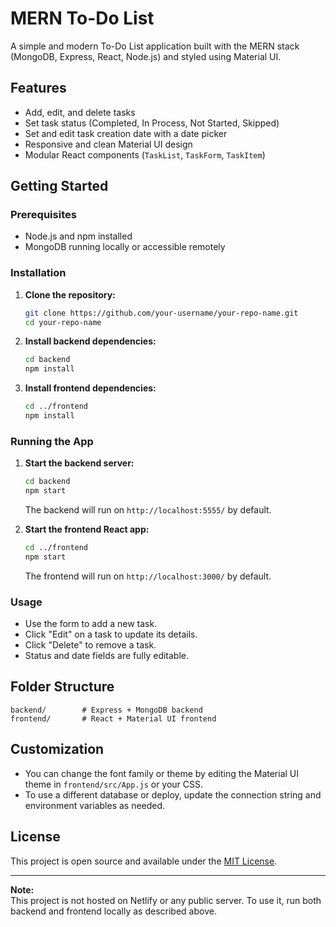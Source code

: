 # MERN To-Do List

A simple and modern To-Do List application built with the MERN stack (MongoDB, Express, React, Node.js) and styled using Material UI.

## Features

- Add, edit, and delete tasks
- Set task status (Completed, In Process, Not Started, Skipped)
- Set and edit task creation date with a date picker
- Responsive and clean Material UI design
- Modular React components (`TaskList`, `TaskForm`, `TaskItem`)

## Getting Started

### Prerequisites

- Node.js and npm installed
- MongoDB running locally or accessible remotely

### Installation

1. **Clone the repository:**
   ```bash
   git clone https://github.com/your-username/your-repo-name.git
   cd your-repo-name
   ```

2. **Install backend dependencies:**
   ```bash
   cd backend
   npm install
   ```

3. **Install frontend dependencies:**
   ```bash
   cd ../frontend
   npm install
   ```

### Running the App

1. **Start the backend server:**
   ```bash
   cd backend
   npm start
   ```
   The backend will run on `http://localhost:5555/` by default.

2. **Start the frontend React app:**
   ```bash
   cd ../frontend
   npm start
   ```
   The frontend will run on `http://localhost:3000/` by default.

### Usage

- Use the form to add a new task.
- Click "Edit" on a task to update its details.
- Click "Delete" to remove a task.
- Status and date fields are fully editable.

## Folder Structure

```
backend/        # Express + MongoDB backend
frontend/       # React + Material UI frontend
```

## Customization

- You can change the font family or theme by editing the Material UI theme in `frontend/src/App.js` or your CSS.
- To use a different database or deploy, update the connection string and environment variables as needed.

## License

This project is open source and available under the [MIT License](LICENSE).

---

**Note:**  
This project is not hosted on Netlify or any public server. To use it, run both backend and frontend locally as described above.
